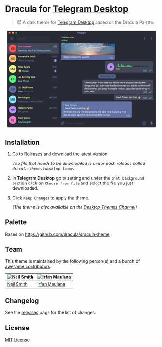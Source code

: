 # Dracula for [Telegram Desktop](https://desktop.telegram.org/)

> :smiling_imp: A dark theme for [Telegram Desktop](https://desktop.telegram.org/) based on the Dracula Palette.

![Screenshot](./preview.png)

## Installation
1. Go to [Releases](https://github.com/dracula/telegram/releases) and download the latest version.

	*The file that needs to be downloaded is under each release called `dracula-theme.tdesktop-theme`.*
2. In **Telegram Desktop** go to setting and under the `Chat background` section click on `Choose from file` and select the file you just downloaded.
3. Click `Keep Changes` to apply the theme.

	*(The theme is also available on the [Desktop Themes Channel](https://t.me/themes))*

## Palette

Based on https://github.com/dracula/dracula-theme

## Team

This theme is maintained by the following person(s) and a bunch of [awesome contributors](https://github.com/dracula/telegram/graphs/contributors).

 [![Neil Smith](https://avatars2.githubusercontent.com/u/8648114?v=3&s=70)](https://github.com/nmsmith22389) | [![Irfan Maulana](https://avatars3.githubusercontent.com/u/7221389?v=3&s=70)](https://github.com/mazipan)
--- | ---
 [Neil Smith](https://github.com/nmsmith22389) | [Irfan Maulana](https://github.com/mazipan)

## Changelog

See the [releases](https://github.com/dracula/telegram/releases) page for the list of changes.

## License

[MIT License](./LICENSE)
